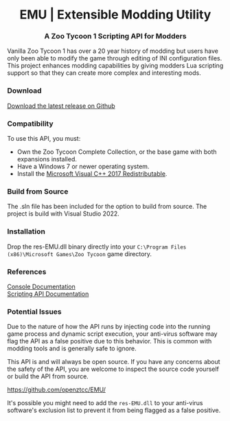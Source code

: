 <h1 align="center">EMU | Extensible Modding Utility</h1>

<h3 align="center"> A Zoo Tycoon 1 Scripting API for Modders</h3>

Vanilla Zoo Tycoon 1 has over a 20 year history of modding but users have only been able to modify the game through editing of INI configuration files. This project enhances modding capabilities by giving modders Lua scripting support so that they can create more complex and interesting mods.

### Download

[Download the latest release on Github](https://github.com/openztcc/EMU/releases/latest)

### Compatibility

To use this API, you must:

- Own the Zoo Tycoon Complete Collection, or the base game with both expansions installed.
- Have a Windows 7 or newer operating system.
- Install the [Microsoft Visual C++ 2017 Redistributable](https://learn.microsoft.com/en-us/cpp/windows/latest-supported-vc-redist?view=msvc-170).

### Build from Source

The .sln file has been included for the option to build from source. The project is build with Visual Studio 2022.

### Installation

Drop the res-EMU.dll binary directly into your `C:\Program Files (x86)\Microsoft Games\Zoo Tycoon` game directory.

### References

[Console Documentation](./emu-console.md)  
[Scripting API Documentation](./api/index.md)

### Potential Issues

Due to the nature of how the API runs by injecting code into the running game process and dynamic script execution, your anti-virus software may flag the API as a false positive due to this behavior. This is common with modding tools and is generally safe to ignore.

This API is and will always be open source. If you have any concerns about the safety of the API, you are welcome to inspect the source code yourself or build the API from source.

https://github.com/openztcc/EMU/

It's possible you might need to add the `res-EMU.dll` to your anti-virus software's exclusion list to prevent it from being flagged as a false positive.